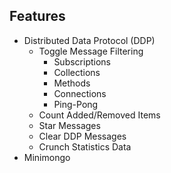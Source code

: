 ## Features

- Distributed Data Protocol (DDP)
    - Toggle Message Filtering 
        - Subscriptions
        - Collections
        - Methods
        - Connections
        - Ping-Pong
    - Count Added/Removed Items
    - Star Messages
    - Clear DDP Messages
    - Crunch Statistics Data
- Minimongo